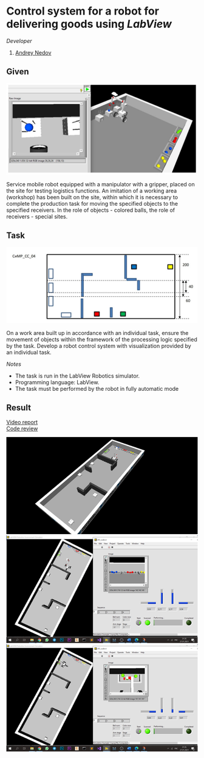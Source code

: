 # Сontrol system for a robot for delivering goods using *LabView*

*Developer*
1. [Andrey Nedov](https://github.com/Andrey-Nedov) 

## Given
<img src="/imgs/im5.jpg" width="600"/>

Service mobile robot equipped with a manipulator with a gripper, placed on the site for testing logistics functions. An imitation of a working area (workshop) has been built on the site, within which it is necessary to complete the production task for moving the specified objects to the specified receivers.
In the role of objects - colored balls, the role of receivers - special sites.

## Task
<img src="/imgs/im6.jpg" width="600"/>

On a work area built up in accordance with an individual task, ensure the movement of objects within the framework of the processing logic specified by the task.
Develop a robot control system with visualization provided by an individual task.

*Notes*<br/>
- The task is run in the LabView Robotics simulator.
- Programming language: LabView.
- The task must be performed by the robot in fully automatic mode

## Result

[Video report](https://drive.google.com/file/d/1ggMYWWEyl3JF-b4EL5y96njEHLO4tEkP/view?usp=sharing)
<br/>[Code review](https://drive.google.com/file/d/1Lgvwk-WzMatpId0arj9fNGgsNt6CbHV_/view?usp=sharing)

<img src="/imgs/im2.png" width="600"/>
<img src="/imgs/im3.png" width="600"/>
<img src="/imgs/im4.png" width="600"/>
